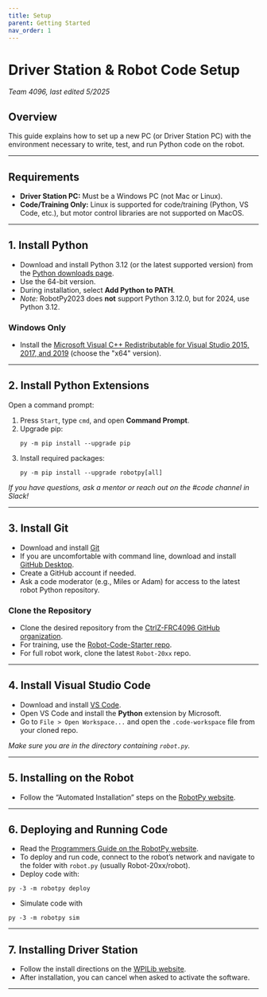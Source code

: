 ```yaml
---
title: Setup
parent: Getting Started
nav_order: 1
---
```


# Driver Station & Robot Code Setup
*Team 4096, last edited 5/2025*

## Overview
This guide explains how to set up a new PC (or Driver Station PC) with the environment necessary to write, test, and run Python code on the robot.

---

## Requirements

- **Driver Station PC:** Must be a Windows PC (not Mac or Linux).
- **Code/Training Only:** Linux is supported for code/training (Python, VS Code, etc.), but motor control libraries are not supported on MacOS.

---

## 1. Install Python

- Download and install Python 3.12 (or the latest supported version) from the [Python downloads page](https://www.python.org/downloads/).
- Use the 64-bit version.
- During installation, select **Add Python to PATH**.
- *Note:* RobotPy2023 does **not** support Python 3.12.0, but for 2024, use Python 3.12.

### Windows Only

- Install the [Microsoft Visual C++ Redistributable for Visual Studio 2015, 2017, and 2019](https://support.microsoft.com/en-us/help/2977003/the-latest-supported-visual-c-downloads) (choose the "x64" version).

---

## 2. Install Python Extensions

Open a command prompt:

1. Press `Start`, type `cmd`, and open **Command Prompt**.
2. Upgrade pip:
    ```
    py -m pip install --upgrade pip
    ```
3. Install required packages:
    ```
    py -m pip install --upgrade robotpy[all]
    ```

*If you have questions, ask a mentor or reach out on the #code channel in Slack!*

---

## 3. Install Git
- Download and install [Git](https://git-scm.com/downloads)
- If you are uncomfortable with command line, download and install [GitHub Desktop](https://desktop.github.com/).
- Create a GitHub account if needed.
- Ask a code moderator (e.g., Miles or Adam) for access to the latest robot Python repository.

### Clone the Repository

- Clone the desired repository from the [CtrlZ-FRC4096 GitHub organization](https://github.com/CtrlZ-FRC4096).
- For training, use the [Robot-Code-Starter repo](https://github.com/CtrlZ-FRC4096/Robot-Code-Starter).
- For full robot work, clone the latest `Robot-20xx` repo.

---

## 4. Install Visual Studio Code

- Download and install [VS Code](https://code.visualstudio.com/).
- Open VS Code and install the **Python** extension by Microsoft.
- Go to `File > Open Workspace...` and open the `.code-workspace` file from your cloned repo.

*Make sure you are in the directory containing `robot.py`.*

---

## 5. Installing on the Robot

- Follow the “Automated Installation” steps on the [RobotPy website](https://robotpy.readthedocs.io/en/stable/install/).

---

## 6. Deploying and Running Code

- Read the [Programmers Guide on the RobotPy website](https://robotpy.readthedocs.io/en/stable/).
- To deploy and run code, connect to the robot’s network and navigate to the folder with `robot.py` (usually Robot-20xx/robot).
- Deploy code with:
```
py -3 -m robotpy deploy
```
- Simulate code with 
```
py -3 -m robotpy sim
```
---

## 7. Installing Driver Station

- Follow the install directions on the [WPILib website](https://docs.wpilib.org/en/stable/docs/getting-started/getting-started-frc-control-system/index.html).
- After installation, you can cancel when asked to activate the software.

---